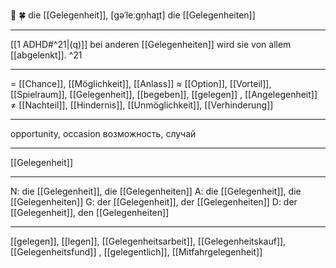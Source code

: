 🔴 🍀 die [[Gelegenheit]], [ɡəˈleːɡn̩haɪ̯t]
die [[Gelegenheiten]]

---
[[1 ADHD#^21|(q)]] bei anderen [[Gelegenheiten]] wird sie von allem [[abgelenkt]]. ^21

---
= [[Chance]], [[Möglichkeit]], [[Anlass]]
≈ [[Option]], [[Vorteil]], [[Spielraum]], [[Gelegenheit]], [[begeben]], [[gelegen]] , [[Angelegenheit]]
≠ [[Nachteil]], [[Hindernis]], [[Unmöglichkeit]], [[Verhinderung]]

---
opportunity, occasion
возможность, случай

---
[[Gelegenheit]]

---
N: die [[Gelegenheit]], die [[Gelegenheiten]]
A: die [[Gelegenheit]], die [[Gelegenheiten]]
G: der [[Gelegenheit]], der [[Gelegenheiten]]
D: der [[Gelegenheit]], den [[Gelegenheiten]]

---
[[gelegen]], [[legen]], [[Gelegenheitsarbeit]], [[Gelegenheitskauf]], [[Gelegenheitsfund]]
, [[gelegentlich]], [[Mitfahrgelegenheit]]